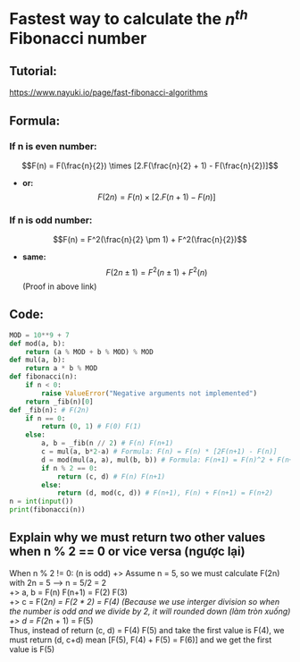# Fastest way to calculate the $n^{th}$ Fibonacci number

## Tutorial:
https://www.nayuki.io/page/fast-fibonacci-algorithms

## Formula:
### If n is even number:
$$F(n) = F(\frac{n}{2}) \times [2.F(\frac{n}{2} + 1) - F(\frac{n}{2})]$$ 
- **or:** $$F(2n) = F(n) \times [2.F(n + 1) - F(n)]$$
### If n is odd number:
$$F(n) = F^2(\frac{n}{2} \pm 1) + F^2(\frac{n}{2})$$
- **same:** $$F(2n \pm 1) = F^2(n \pm 1) + F^2(n)$$
(Proof in above link)

## Code:
```python
MOD = 10**9 + 7
def mod(a, b):    
    return (a % MOD + b % MOD) % MOD
def mul(a, b):
    return a * b % MOD
def fibonacci(n):
    if n < 0:
        raise ValueError("Negative arguments not implemented")
    return _fib(n)[0]
def _fib(n): # F(2n)
    if n == 0:
        return (0, 1) # F(0) F(1)
    else:
        a, b = _fib(n // 2) # F(n) F(n+1)
        c = mul(a, b*2-a) # Formula: F(n) = F(n) * [2F(n+1) - F(n)]
        d = mod(mul(a, a), mul(b, b)) # Formula: F(n+1) = F(n)^2 + F(n+1)^2
        if n % 2 == 0:
            return (c, d) # F(n) F(n+1)
        else:
            return (d, mod(c, d)) # F(n+1), F(n) + F(n+1) = F(n+2)
n = int(input())
print(fibonacci(n))
```

## Explain why we must return two other values when n % 2 == 0 or vice versa (ngược lại)
  When n % 2 != 0: (n is odd)
  +> Assume n = 5, so we must calculate F(2n) with 2n = 5 --> n = 5/2 = 2 <br/>
  +> a, b = F(n) F(n+1) = F(2) F(3)   <br/>
  +> c = F(2*n) = F(2 * 2) = F(4) (Because we use interger division so when the number is odd and we divide by 2, it will rounded down (làm tròn xuống)  <br/>
  +> d = F(2*n + 1) = F(5)  <br/>
  Thus, instead of return (c, d) = F(4) F(5) and take the first value is F(4), we must return (d, c+d) mean [F(5), F(4) + F(5) = F(6)] and we get the first value is F(5)
